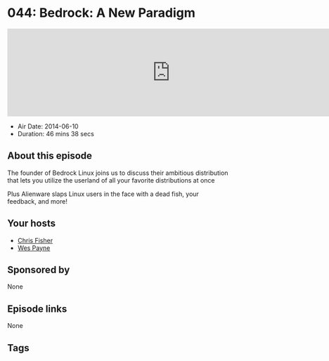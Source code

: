# 044: Bedrock: A New Paradigm

<iframe src="https://player.fireside.fm/v2/RUkczH-V+Am32KREx?theme=dark" width="740" height="200" frameborder="0" scrolling="no"></iframe>

* Air Date: 2014-06-10
* Duration: 46 mins 38 secs

## About this episode

The founder of Bedrock Linux joins us to discuss their ambitious distribution that lets you utilize the userland of all your favorite distributions at once

Plus Alienware slaps Linux users in the face with a dead fish, your feedback, and more!

## Your hosts
* [Chris Fisher](https://linuxunplugged.com/hosts/chrislas)
* [Wes Payne](https://linuxunplugged.com/hosts/wes)

## Sponsored by

None



## Episode links

None



## Tags


